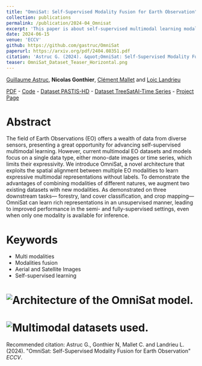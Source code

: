 ```yaml
---
title: "OmniSat: Self-Supervised Modality Fusion for Earth Observation"
collection: publications
permalink: /publication/2024-04_Omnisat
excerpt: 'This paper is about self-supervised multimodal learning modal for more efficient training scheme (with very high resolution aerial image and satellite time series).'
date: 2024-06-15
venue: 'ECCV'
github: https://github.com/gastruc/OmniSat
paperurl: https://arxiv.org/pdf/2404.08351.pdf
citation: 'Astruc G. (2024). &quot;OmniSat: Self-Supervised Modality Fusion for Earth Observation&quot; <i>ECCV</i>.'
teaser: OmniSat_Dataset_Teaser_Horizontal.png
---
```


[Guillaume Astruc](https://imagine-lab.enpc.fr/staff-members/guillaume-astruc/), **Nicolas Gonthier**, [Clément Mallet](https://www.umr-lastig.fr/clement-mallet/) and [Loic Landrieu](https://loiclandrieu.com/)

[PDF](https://arxiv.org/pdf/2404.08351.pdf) - [Code](https://github.com/gastruc/OmniSat) - [Dataset PASTIS-HD](https://huggingface.co/datasets/IGNF/PASTIS-HD) - [Dataset TreeSatAI-Time Series](https://huggingface.co/datasets/IGNF/TreeSatAI-Time-Series) - [Project Page](https://gastruc.github.io/projects/omnisat.html)

Abstract
======

The field of Earth Observations (EO) offers a wealth of data from diverse sensors, presenting a great opportunity for advancing self-supervised multimodal learning. However, current multimodal EO datasets and models focus on a single data type, either mono-date images or time series, which limits their expressivity. We introduce OmniSat, a novel architecture that exploits the spatial alignment between
multiple EO modalities to learn expressive multimodal representations without labels. To demonstrate the advantages of combining modalities of different natures, we augment two existing datasets with new modalities. As demonstrated on three downstream tasks— forestry, land cover classification, and crop mapping—OmniSat can learn rich representations in an unsupervised manner, leading to improved performance in the semi- and fully-supervised settings, even when only
one modality is available for inference.

Keywords
======
* Multi modalities
* Modalities fusion
* Aerial and Satellite Images
* Self-supervised learning

# ![Architecture of the OmniSat model.](https://ngonthier.github.io/images/OmniSat_Archi.JPG)

# ![Multimodal datasets used.](https://ngonthier.github.io/images/astruc_eccv24.webp)

Recommended citation: Astruc G., Gonthier N, Mallet C. and Landrieu L. (2024). "OmniSat: Self-Supervised Modality Fusion for Earth Observation" <i>ECCV</i>.
